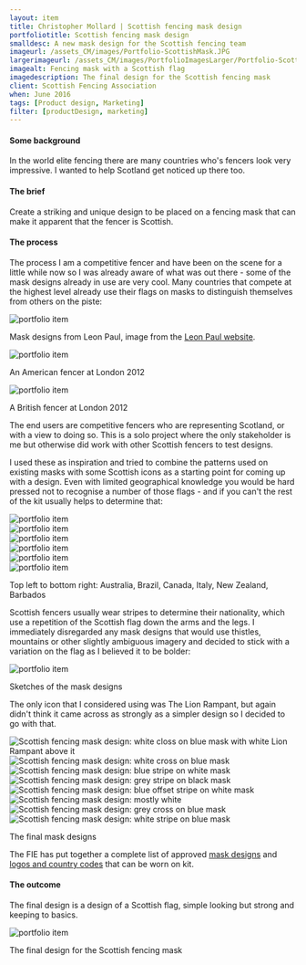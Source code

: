 ```yaml
---
layout: item
title: Christopher Mollard | Scottish fencing mask design
portfoliotitle: Scottish fencing mask design
smalldesc: A new mask design for the Scottish fencing team
imageurl: /assets_CM/images/Portfolio-ScottishMask.JPG
largerimageurl: /assets_CM/images/PortfolioImagesLarger/Portfolio-ScottishMask.JPG
imagealt: Fencing mask with a Scottish flag
imagedescription: The final design for the Scottish fencing mask
client: Scottish Fencing Association
when: June 2016
tags: [Product design, Marketing]
filter: [productDesign, marketing]
---
```

<h4>Some background</h4>
<p>
In the world elite fencing there are many countries who's fencers look very impressive. I wanted to help Scotland get noticed up there too.
</p>

<h4>The brief</h4>

<p>

Create a striking and unique design to be placed on a fencing mask that can make it apparent that the fencer is Scottish.
</p>
<h4>The process</h4>
<p>

The process I am a competitive fencer and have been on the scene for a little while now so I was already aware of what was out there - some of the mask designs already in use are very cool. Many countries that compete at the highest level already use their flags on masks to distinguish themselves from others on the piste:
</p>
<div class="dividewhite4"></div>
<div class="row">
<div class="col-md-12 col-sm-12 col-xs-12">
<img src="/assets_CM/images/LPmasks.jpg" class="img-responsive" alt="portfolio item">
<p class="imgCaption">Mask designs from Leon Paul, image from the <a href="https://www.leonpaul.com/blog/the-story-of-the-flag-mask-and-how-to-make-your-own/" target="_blank">Leon Paul website</a>.</p>
<div class="dividewhite2"></div>
</div>
<div class="col-md-6 col-sm-6 col-xs-6">
<img src="/assets_CM/images/American%20mask.jpg" class="img-responsive" alt="portfolio item">
<p class="imgCaption">An American fencer at London 2012</p>
<div class="dividewhite2"></div>
</div>
<div class="col-md-6 col-sm-6 col-xs-6">
<img src="/assets_CM/images/British%20mask.jpg" class="img-responsive" alt="portfolio item">
<p class="imgCaption">A British fencer at London 2012</p>
<div class="dividewhite2"></div>
</div>
</div>
<div class="dividewhite4"></div>
<p>
The end users are competitive fencers who are representing Scotland, or with a view to doing so. This is a solo project where the only stakeholder is me but otherwise did work with other Scottish fencers to test designs.
</p>
<p>
I used these as inspiration and tried to combine the patterns used on existing masks with some Scottish icons as a starting point for coming up with a design. Even with limited geographical knowledge you would be hard pressed not to recognise a number of those flags - and if you can't the rest of the kit usually helps to determine that:
</p>
<div class="row">
<div class="col-md-6 col-sm-6 col-xs-6">
<img src="/assets_CM/images/AUS.png" class="img-responsive" alt="portfolio item">
<div class="dividewhite2"></div>
</div>

<div class="col-md-6 col-sm-6 col-xs-6">
<img src="/assets_CM/images/BRA.png" class="img-responsive" alt="portfolio item">
<div class="dividewhite2"></div>
</div>
<div class="col-md-6 col-sm-6 col-xs-6">
<img src="/assets_CM/images/CAN.png" class="img-responsive" alt="portfolio item">
<div class="dividewhite2"></div>
</div>
<div class="col-md-6 col-sm-6 col-xs-6">
<img src="/assets_CM/images/ITA.png" class="img-responsive" alt="portfolio item">
<div class="dividewhite2"></div>
</div>
<div class="col-md-6 col-sm-6 col-xs-6">
<img src="/assets_CM/images/NZL.png" class="img-responsive" alt="portfolio item">
<div class="dividewhite2"></div>
</div>
<div class="col-md-6 col-sm-6 col-xs-6">
<img src="/assets_CM/images/BAR.png" class="img-responsive" alt="portfolio item">
<div class="dividewhite2"></div>
</div>
<p class="imgCaption">Top left to bottom right: Australia, Brazil, Canada, Italy, New Zealand, Barbados</p>
</div>
<div class="dividewhite4"></div>
<p>
Scottish fencers usually wear stripes to determine their nationality, which use a repetition of the Scottish flag down the arms and the legs. I immediately disregarded any mask designs that would use thistles, mountains or other slightly ambiguous imagery and decided to stick with a variation on the flag as I believed it to be bolder:
</p>
<div class="row">
<div class="col-md-12 col-sm-12 col-xs-12">
<img src="/assets_CM/images/Mask%20sletches.JPG" class="img-responsive" alt="portfolio item">
<p class="imgCaption">Sketches of the mask designs</p>
<div class="dividewhite2"></div>
</div>
</div>
<p>
The only icon that I considered using was The Lion Rampant, but again didn't think it came across as strongly as a simpler design so I decided to go with that.
</p>
<div class="row">
<div class="col-md-6 col-sm-6 col-xs-6">
<img src="/assets_CM/images/Mask%20design%201.JPG" class="img-responsive" alt="Scottish fencing mask design: white closs on blue mask with white Lion Rampant above it">
<div class="dividewhite2"></div>
</div>
<div class="col-md-6 col-sm-6 col-xs-6">
<img src="/assets_CM/images/Mask%20design%202.JPG" class="img-responsive" alt="Scottish fencing mask design: white cross on blue mask">
<div class="dividewhite2"></div>
</div>

<div class="col-md-6 col-sm-6 col-xs-6">
<img src="/assets_CM/images/ScottishMaskDesign/Mask%20design%20-%20blue%20on%20white.jpg" class="img-responsive" alt="Scottish fencing mask design: blue stripe on white mask">
<div class="dividewhite2"></div>
</div>
<div class="col-md-6 col-sm-6 col-xs-6">
<img src="/assets_CM/images/ScottishMaskDesign/Mask%20design%20-%20grey%20on%20black.jpg" class="img-responsive" alt="Scottish fencing mask design: grey stripe on black mask">
<div class="dividewhite2"></div>
</div>
<div class="col-md-6 col-sm-6 col-xs-6">
<img src="/assets_CM/images/ScottishMaskDesign/Mask%20design%20-%20offset%20white%20on%20blue.jpg" class="img-responsive" alt="Scottish fencing mask design: blue offset stripe on white mask">
<div class="dividewhite2"></div>
</div>
<div class="col-md-6 col-sm-6 col-xs-6">
<img src="/assets_CM/images/ScottishMaskDesign/Mask%20design%20-%20Scottish%20mostly%20white.jpg" class="img-responsive" alt="Scottish fencing mask design: mostly white">
<div class="dividewhite2"></div>
</div>

<div class="col-md-6 col-sm-6 col-xs-6">
<img src="/assets_CM/images/ScottishMaskDesign/Mask%20design%20-%20scottish%20with%20grey.jpg" class="img-responsive" alt="Scottish fencing mask design: grey cross on blue mask">
<div class="dividewhite2"></div>
</div>
<div class="col-md-6 col-sm-6 col-xs-6">
<img src="/assets_CM/images/ScottishMaskDesign/Mask%20design%20-%20white%20on%20blue.jpg" class="img-responsive" alt="Scottish fencing mask design: white stripe on blue mask">
<div class="dividewhite2"></div>
</div>
<p class="imgCaption">The final mask designs</p>
</div>
<p>
The FIE has put together a complete list of approved <a href="http://static.fie.org/uploads/16/80777-Masques%20approuves%20cex.pdf" target="_blank">mask designs</a> and <a href="http://static.fie.org/uploads/16/82030-Logos%20des%20tenues%20FN.pdf" target="_blank">logos and country codes</a> that can be worn on kit.
</p>
<h4>The outcome</h4>
<p>
The final design is a design of a Scottish flag, simple looking but strong and keeping to basics.
</p>
<div class="row">
<div class="col-md-12 col-sm-12 col-xs-12">
<img src="/assets_CM/images/Mask%20design%202.JPG" class="img-responsive" alt="portfolio item">
<p class="imgCaption">The final design for the Scottish fencing mask</p>
<div class="dividewhite2"></div>
</div>
</div>